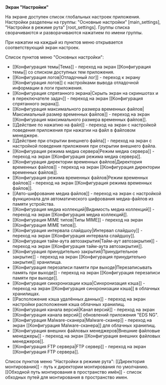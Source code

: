 **Экран "Настройки"**

На экране доступен список глобальных настроек приложения.
Настройки разделены на группы: "Основные настройки" [main_settings], "Настройки в режиме рута" [root_settings]. Группы списка сворачиваются и разворачиваются нажатием по имени группы.

При нажатии на каждый из пунктов меню открывается соответствующий экран настроек.

Список пунктов меню "Основных настройки":
* [[Конфигурация темы|Тема]] - переход на экран [[Конфигурация темы]] со списком доступных тем приложения.
* [[Конфигурация логов|Отладочный лог]] - переход к экрану [[Конфигурация логов]] с настройками вывода отладочной информации в логи приложения.
* [[Конфигурация спрятанного экрана|Скрыть экран на скриншотах и в переключателе задач]] - переход на экран [[Конфигурация спрятанного экрана]].
* [[Конфигурация максимального размера временных файлов|Максимальный размер временных файлов]] - переход на экран [[Конфигурация максимального размера временных файлов]].
* [[Действие по нажатию на файл]] - переход на экран c настройкой поведения приложения при нажатии на файл в файловом менеджере.
* [[Действие при открытии внешнего файла]] - переход на экран c настройкой поведения приложения при открытии внешнего файла.
* [[Конфигурация режима медиа сервера|Режим медиа сервера]] - переход на экран [[Конфигурация режима медиа сервера]].
* [[Конфигурация директории временных файлов|Директория временных файлов]] - переход на экран [[Конфигурация директории временных файлов]].
* [[Конфигурация режима временных файлов|Режим временных файлов]] - переход на экран [[Конфигурация режима временных файлов]].
* [[Авто-шифрование медиа файлов]] - переход на экран с настройкой функционала для автоматического шифрования медиа-файлов из памяти устройства.
* [[Конфигурация медиа коллекций|Видимость медиа коллекций]] - переход на экран [[Конфигурация медиа коллекций]].
* [[Конфигурация MIME типов|Типы MIME]] - переход на экран [[Конфигурация MIME типов]].
* [[Конфигурация интервала слайдшоу|Интервал слайдшоу]] - переход на экран [[Конфигурация интервала слайдшоу]].
* [[Конфигурация тайм-аута автозакрытия|Тайм-аут автозакрытия]] - переход на экран [[Конфигурация тайм-аута автозакрытия]].
* [[Конфигурация принудительно закрытия|Принудительное закрытие]] - переход на экран [[Конфигурация принудительно закрытия]] хранилища.
* [[Конфигурация перезаписи памяти при выходе|Перезаписывать память при выходе]] - переход на экран [[Конфигурация перезаписи памяти при выходе]].
* [[Конфигурация синхронизации кэша|Синхронизация кэша]] - переход на экран [[Конфигурация синхронизации кэша]] в облачных хранилищах.
* [[Расположение кэша удалённых данных]] - переход на экран настройки расположения кэша облачных хранилищ.
* [[Конфигурация канала версий|Канал версий]] - переход на экран [[Конфигурация канала версий]] обновлений приложения "EDS NG".
* [[Конфигурация Malware-сканера|Malware-сканер]] - переход на экран [[Конфигурация Malware-сканера]] для облачных хранилищ.
* [[Конфигурация внешних файловых менеджеров|Внешние файловые менеджеры]] - переход на экран [[Конфигурация внешних файловых менеджеров]].
* [[Конфигурация FTP сервера|FTP сервер]] - переход на экран [[Конфигурация FTP сервера]].


Список пунктов меню "Настройки в режиме рута":
[[Директория монтирования]] - путь к директории монтирования по умолчанию.
[[Обходной путь монтирования в пространство имён]] - список обходных путей для монтирования в пространство имен.

